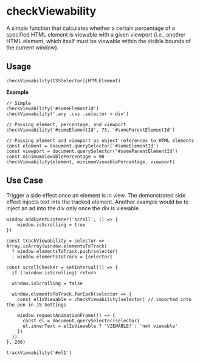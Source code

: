 # checkViewability

A simple function that calculates whether a certain percentage of a specified HTML element is viewable with a given viewport (i.e., another HTML element, which itself must be viewable within the visible bounds of the current window).

## Usage
`checkViewability(CSSSelector||HTMLElement)`

**Example**
```
// Simple
checkViewability('#someElementId')
checkViewability('.any .css .selector > div')

// Passing element, percentage, and viewport
checkViewability('#someElementId', 75, '#someParentElementId')

// Passing element and viewport as object references to HTML elements
const element = document.querySelector('#someElementId')
const viewport = document.querySelector('#someParentElementId')
const minimumViewablePercentage = 90
checkViewability(element, minimumViewablePercentage, viewport)
```
## Use Case
Trigger a side effect once an element is in view. The demonstrated side effect injects text into the tracked element. Another example would be to inject an ad into the div only once the div is viewable.

```
window.addEventListener('scroll', () => {
    window.isScrolling = true
})

const trackViewability = selector => Array.isArray(window.elementsToTrack) 
  ? window.elementsToTrack.push(selector)
  : window.elementsToTrack = [selector]

const scrollChecker = setInterval(() => {
  if (!window.isScrolling) return
   
  window.isScrolling = false
  
  window.elementsToTrack.forEach(selector => {
    const elIsViewable = checkViewability(selector) // imported into the pen in JS Settings
    
    window.requestAnimationFrame(() => {
      const el = document.querySelector(selector)
      el.innerText = elIsViewable ? 'VIEWABLE!': 'not viewable'      
    })
  })
}, 200)

trackViewability('#el1')
```
